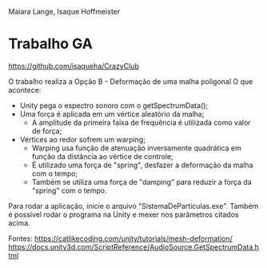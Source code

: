 ﻿Maiara Lange, Isaque Hoffmeister
# Trabalho GA

https://github.com/isaqueha/CrazyClub

O trabalho realiza a Opção B - Deformação de uma malha poligonal
O que acontece:
- Unity pega o espectro sonoro com o getSpectrumData();
- Uma força é aplicada em um vértice aleatório da malha;
	- A amplitude da primeira faixa de frequência é utilizada como valor de força;
- Vértices ao redor sofrem um warping;
	- Warping usa função de atenuação inversamente quadrática em função da distância ao vértice de controle;
	- É utilizado uma força de "spring", desfazer a deformação da malha com o tempo;
	- Também se utiliza uma força de "damping" para reduzir a força da "spring" com o tempo.

Para rodar a aplicação, inicie o arquivo "SistemaDeParticulas.exe".
Também é possível rodar o programa na Unity e mexer nos parâmetros citados acima.

Fontes:
https://catlikecoding.com/unity/tutorials/mesh-deformation/
https://docs.unity3d.com/ScriptReference/AudioSource.GetSpectrumData.html